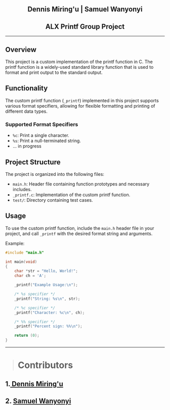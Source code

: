 <h2 align=center>Dennis Miring'u | Samuel Wanyonyi</h2>
<h2 align=center>ALX Printf Group Project</h2>

---

## Overview

This project is a custom implementation of the printf function in C. The printf function is a widely-used standard library function that is used to format and print output to the standard output.

## Functionality

The custom printf function (`_printf`) implemented in this project supports various format specifiers, allowing for flexible formatting and printing of different data types.

### Supported Format Specifiers

- `%c`: Print a single character.
- `%s`: Print a null-terminated string.
- ... in progress

## Project Structure

The project is organized into the following files:

- `main.h`: Header file containing function prototypes and necessary includes.
- `_printf.c`: Implementation of the custom printf function.
- `test/`: Directory containing test cases.

## Usage

To use the custom printf function, include the `main.h` header file in your project, and call `_printf` with the desired format string and arguments.

Example:

```c
#include "main.h"

int main(void)
{
    char *str = "Hello, World!";
    char ch = 'A';

    _printf("Example Usage:\n");

    /* %s specifier */
    _printf("String: %s\n", str);

    /* %c specifier */
    _printf("Character: %c\n", ch);

    /* %% specifier */
    _printf("Percent sign: %%\n");

    return (0);
}


```

---

> # Contributors

## 1.[ Dennis Miring'u](https://github.com/Dennis1287)

## 2. [Samuel Wanyonyi](https://github.com/Gideon-Yebei)
